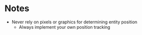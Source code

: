 # Notes

- Never rely on pixels or graphics for determining entity position
	- Always implement your own position tracking
